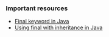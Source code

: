 ### Important resources
* <a href="https://www.geeksforgeeks.org/final-keyword-in-java/">Final keyword in Java </a>
* <a href="https://www.geeksforgeeks.org/using-final-with-inheritance-in-java/">Using final with inheritance in Java</a>